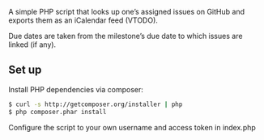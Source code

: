 A simple PHP script that looks up one’s assigned issues on GitHub and exports them as an iCalendar feed (VTODO).

Due dates are taken from  the milestone’s due date to which issues are linked (if any).

## Set up
Install PHP dependencies via composer:
```bash
$ curl -s http://getcomposer.org/installer | php
$ php composer.phar install
```

Configure the script to your own username and access token in index.php